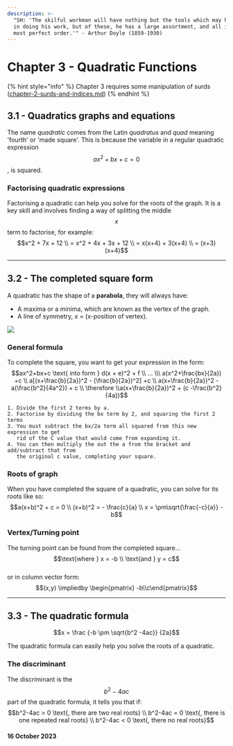 ```yaml
---
description: >-
  "SH: 'The skilful workman will have nothing but the tools which may help him
  in doing his work, but of these, he has a large assortment, and all in the
  most perfect order.'" - Arthur Doyle (1859-1930)
---
```


# Chapter 3 - Quadratic Functions

{% hint style="info" %}
Chapter 3 requires some manipulation of surds ([chapter-2-surds-and-indices.md](chapter-2-surds-and-indices.md "mention"))
{% endhint %}

## 3.1 - Quadratics graphs and equations

The name _quadratic_ comes from the Latin _quadratus_ and _quad_ meaning 'fourth' or 'made square'. This is because the variable in a regular quadratic expression $$ax^2 + bx + c =0$$, is squared.

### Factorising quadratic expressions

Factorising a quadratic can help you solve for the roots of the graph. It is a key skill and involves finding a way of splitting the middle $$x$$term to factorise, for example:\
$$x^2 + 7x + 12 \\ = x^2 + 4x + 3x + 12 \\ = x(x+4) + 3(x+4) \\ = (x+3)(x+4)$$

***

## 3.2 - The completed square form

A quadratic has the shape of a **parabola**, they will always have:

* A maxima or a minima, which are known as the vertex of the graph.
* A line of symmetry, x = (x-position of vertex).

![](https://assets-global.website-files.com/621ca7b6009267905d98302b/62f2b1f4d0973703b4c0b664\_Vertex%20of%20Parabola%20Maximum.png)

### General formula

To complete the square, you want to get your expression in the form:\
$$ax^2+bx+c \text{ into form } d(x + e)^2 + f \\ ... \\\ a(x^2+\frac{bx}{2a}) +c \\ a[(x+\frac{b}{2a})^2 - (\frac{b}{2a})^2] +c \\ a(x+\frac{b}{2a})^2 - a(\frac{b^2}{4a^2}) + c  \\ \therefore \\a(x+\frac{b}{2a})^2 + (c -\frac{b^2}{4a})$$

```
1. Divide the first 2 terms by a.
2. Factorise by dividing the bx term by 2, and squaring the first 2 terms
3. You must subtract the bx/2a term all squared from this new expression to get
   rid of the C value that would come from expanding it.
4. You can then multiply the out the a from the bracket and add/subtract that from
   the original c value, completing your square.
```

### Roots of graph

When you have completed the square of a quadratic, you can solve for its roots like so:\
$$a(x+b)^2 + c = 0 \\ (x+b)^2 = - \frac{c}{a} \\ x =  \pm\sqrt{\frac{-c}{a}} - b$$

### Vertex/Turning point

The turning point can be found from the completed square...\
$$\text{where } x = -b \\ \text{and } y = c$$\
or in column vector form:\
$$(x,y) \impliedby \begin{pmatrix} -b\\c\end{pmatrix}$$

***

## 3.3 - The quadratic formula

$$x = \frac {-b \pm \sqrt{b^2 -4ac}} {2a}$$

The quadratic formula can easily help you solve the roots of a quadratic.

### The discriminant

The discriminant is the $$b^2-4ac$$ part of the quadratic formula, it tells you that if:\
$$b^2-4ac > 0 \text{, there are two real roots} \\ b^2-4ac = 0 \text{, there is one repeated real roots} \\ b^2-4ac < 0 \text{, there no real roots}$$

#### 16 October 2023
